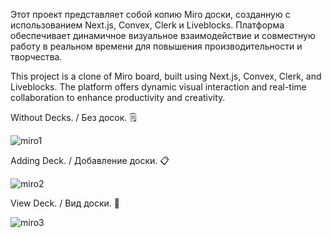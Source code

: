 Этот проект представляет собой копию Miro доски, созданную с использованием Next.js, Convex, Clerk и Liveblocks. 
Платформа обеспечивает динамичное визуальное взаимодействие и совместную работу в реальном времени для повышения производительности и творчества.

This project is a clone of Miro board, built using Next.js, Convex, Clerk, and Liveblocks. 
The platform offers dynamic visual interaction and real-time collaboration to enhance productivity and creativity.



Without Decks. / Без досок. &#128466;

![miro1](https://github.com/KayChicken/MiroProjectWeb/assets/105989236/bba7cb33-d33c-41ab-b4dd-825ac41d2274)

Adding Deck. / Добавление доски. &#128203;

![miro2](https://github.com/KayChicken/MiroProjectWeb/assets/105989236/9bd9b9df-faca-4bd3-a8ec-231dade635e7)

View Deck. / Вид доски. &#128302;

![miro3](https://github.com/KayChicken/MiroProjectWeb/assets/105989236/1679ae45-374b-4fc7-b365-8b1bc7fa4994)
